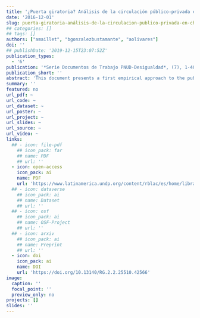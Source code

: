 ```yaml
---
title: '¿Puerta giratoria? Análisis de la circulación público-privada en Chile (2000-2014)'
date: '2016-12-01'
slug: puerta-giratoria-análisis-de-la-circulacion-publico-privada-en-chile
## categories: []
## tags: []
authors: ["amaillet", "bgonzalezbustamante", "aolivares"]
doi: ''
## publishDate: '2019-12-15T23:07:52Z'
publication_types:
  - '6'
publication: '*Serie Documentos de Trabajo PNUD-Desigualdad*, (7), 1-40'
publication_short: ''
abstract: 'This document presents a first empirical approach to the public-private circulation in Chile, demonstrating its existence and drawing a preliminary analysis of its determinants. Based on a universe of 386 individuals that were ministers, undersecretaries, and superintendents during the governments of Ricardo Lagos, Michelle Bachelet, and Sebastián Piñera, the political-professional trajectories with focus on the transition between private and public sectors are analysed. Two types of paths are examined: private-public circulation in general terms, as well as the movements inside the same economic area, which is defined as the revolving door. Generally speaking, sex, being an economist or lawyer and especially a trajectory linked to the private sector are statistically significant variable with positive coefficients to explain the public-private circulation. On the other hand, it is relevant but decreases the likelihood of circulation, the partisanship. This effect is different according to the government and the position.'
summary: ''
featured: no
url_pdf: ~
url_code: ~
url_dataset: ~
url_poster: ~
url_project: ~
url_slides: ~
url_source: ~
url_video: ~
links:
  ## - icon: file-pdf
    ## icon_pack: far
    ## name: PDF
    ## url: ''
  - icon: open-access 
    icon_pack: ai
    name: PDF
    url: 'https://www.latinamerica.undp.org/content/rblac/es/home/library/democratic_governance/-puerta-giratoria--analisis-de-la-circulacion-publico-privada-en.html'
  ## - icon: dataverse
    ## icon_pack: ai
    ## name: Dataset
    ## url: ''
  ## - icon: osf
    ## icon_pack: ai
    ## name: OSF-Project
    ## url: ''
  ## - icon: arxiv
    ## icon_pack: ai
    ## name: Preprint
    ## url: ''
  - icon: doi
    icon_pack: ai
    name: DOI
    url: 'https://doi.org/10.13140/RG.2.2.25510.42566'
image:
  caption: ''
  focal_point: ''
  preview_only: no
projects: []
slides: ''
---
```

